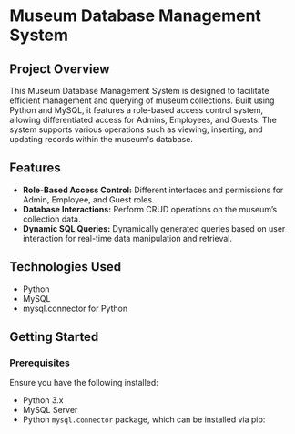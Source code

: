 
# Museum Database Management System

## Project Overview
This Museum Database Management System is designed to facilitate efficient management and querying of museum collections. Built using Python and MySQL, it features a role-based access control system, allowing differentiated access for Admins, Employees, and Guests. The system supports various operations such as viewing, inserting, and updating records within the museum's database.

## Features
- **Role-Based Access Control:** Different interfaces and permissions for Admin, Employee, and Guest roles.
- **Database Interactions:** Perform CRUD operations on the museum’s collection data.
- **Dynamic SQL Queries:** Dynamically generated queries based on user interaction for real-time data manipulation and retrieval.

## Technologies Used
- Python
- MySQL
- mysql.connector for Python

## Getting Started

### Prerequisites
Ensure you have the following installed:
- Python 3.x
- MySQL Server
- Python `mysql.connector` package, which can be installed via pip:

